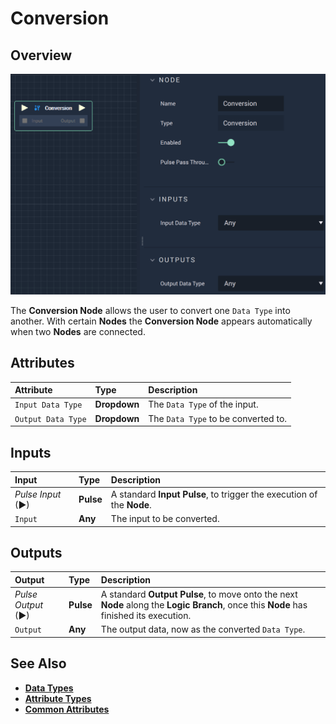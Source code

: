 # Conversion

## Overview

![The Conversion Node.](../../.gitbook/assets/conversion1.png)

The **Conversion Node** allows the user to convert one `Data Type` into another. With certain **Nodes** the **Conversion Node** appears automatically when two **Nodes** are connected.

## Attributes

| Attribute | Type | Description |
| :--- | :--- | :--- |
| `Input Data Type` | **Dropdown** | The `Data Type` of the input. |
| `Output Data Type` | **Dropdown** | The `Data Type` to be converted to. |

## Inputs

| Input | Type | Description |
| :--- | :--- | :--- |
| _Pulse Input_ \(►\) | **Pulse** | A standard **Input Pulse**, to trigger the execution of the **Node**. |
| `Input` | **Any** | The input to be converted. |

## Outputs

| Output | Type | Description |
| :--- | :--- | :--- |
| _Pulse Output_ \(►\) | **Pulse** | A standard **Output Pulse**, to move onto the next **Node** along the **Logic Branch**, once this **Node** has finished its execution. |
| `Output` | **Any** | The output data, now as the converted `Data Type`. |

## See Also

* [**Data Types**](https://docs.incari.com/incari-studio/v/2021.3-unreleased/getting-started/data-types)
* [**Attribute Types**](https://docs.incari.com/incari-studio/v/2021.3-unreleased/getting-started/attributes/attribute-types)
* [**Common Attributes**](https://docs.incari.com/incari-studio/v/2021.3-unreleased/getting-started/attributes/common-attributes)

